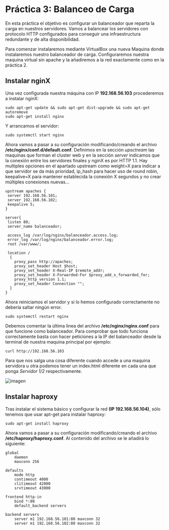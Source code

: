 # Práctica 3: Balanceo de Carga

En esta práctica el objetivo es configurar un balanceador que reparta la carga en nuestros servidores. Vamos a balancear los servidores con protocolo HTTP configurados para conseguir una infraestructura redundante y de alta disponibilidad.

Para comenzar instalaremos mediante VirtualBox una nueva Maquina donde instalaremos nuestro balanceador de carga. Configuraremos nuestra maquina virtual sin apache y la añadiremos a la red exactamente como en la práctica 2.

## Instalar nginX

Una vez configurada nuestra máquina con IP **192.168.56.103** procederemos a instalar nginX:
    
    sudo apt-get update && sudo apt-get dist-upgrade && sudo apt-get autoremove
    sudo apt-get install nginx
    
Y arrancamos el servidor:

    sudo systemctl start nginx
    
Ahora vamos a pasar a su configuración modificando/creando el archivo **/etc/nginx/conf.d/default.conf**. Definimos en la sección *upsctream* las maquinas que forman el cluster web y en la sección *server* indicamos que la conexión entre los servidores finales y nginX es por HTTP 1.1. Hay multiples opciones en el apartado upstream como weight=X para indicar a que servidor se da más prioridad, ip_hash para hacer uso de round robin, keepalive=X para mantener establecida la conexión X segundos y no crear múltiples conexiones nuevas...

    upstream apaches {
     server 192.168.56.101;
     server 192.168.56.102;
     keepalive 5;
    }

    server{
     listen 80;
     server_name balanceador;
  
     access_log /var/log/nginx/balanceador.access.log;
     error_log /var/log/nginx/balanceador.error.log;
     root /var/www/;
  
     location /
      {
        proxy_pass http://apaches;
        proxy_set_header Host $host;
        proxy_set_header X-Real-IP $remote_addr;
        proxy_set_header X-Forwarded-For $proxy_add_x_forwarded_for;
        proxy_http_version 1.1;
        proxy_set_header Connection "";
      }
    }
    
Ahora reiniciamos el servidor y si lo hemos configurado correctamente no debería saltar ningún error.

    sudo systemctl restart nginx

Debemos comentar la última linea del archivo **/etc/nginx/nginx.conf** para que funcione como balanceador.
Para comprobar que todo funciona correctamente basta con hacer peticiones a la IP del balanceador desde la terminal de nuestra maquina principal por ejemplo:

    curl http://192.168.56.103
    
Para que nos salga una cosa diferente cuando accede a una maquina servidora u otra podemos tener un index.html diferente en cada una que ponga *Servidor 1/2* respectivamente.

![imagen](https://github.com/Antobio17/swap1819/blob/master/practica3/imagenes/comprobacion.png)

## Instalar haproxy

Tras instalar el sistema básico y configurar la red **(IP 192.168.56.104)**, sólo tenemos que usar apt-get para instalar haproxy:

    sudo apt-get install haproxy
    
Ahora vamos a pasar a su configuración modificando/creando el archivo **/etc/haproxy/haproxy.conf**. Al contenido del archivo se le añadirá lo siguiente:

    global
        daemon
        maxconn 256
        
    defaults
        mode http 
        contimeout 4000
        clitimeout 42000
        srvtimeout 43000

    frontend http-in
        bind *:80
        default_backend servers
        
    backend servers
        server m1 192.168.56.101:80 maxconn 32
        server m1 192.168.56.102:80 maxconn 32


    
